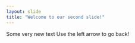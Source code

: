 ```yaml
---
layout: slide
title: "Welcome to our second slide!"
---
```

Some very new text
Use the left arrow to go back!
